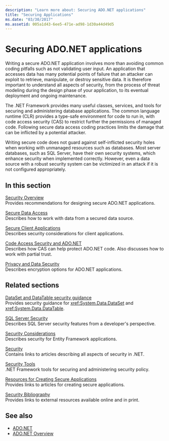 ```yaml
---
description: "Learn more about: Securing ADO.NET applications"
title: "Securing Applications"
ms.date: "03/30/2017"
ms.assetid: 005a1d43-6ee5-471e-ad98-1d30a44d49d5
---
```

# Securing ADO.NET applications

Writing a secure ADO.NET application involves more than avoiding common coding pitfalls such as not validating user input. An application that accesses data has many potential points of failure that an attacker can exploit to retrieve, manipulate, or destroy sensitive data. It is therefore important to understand all aspects of security, from the process of threat modeling during the design phase of your application, to its eventual deployment and ongoing maintenance.  
  
The .NET Framework provides many useful classes, services, and tools for securing and administering database applications. The common language runtime (CLR) provides a type-safe environment for code to run in, with code access security (CAS) to restrict further the permissions of managed code. Following secure data access coding practices limits the damage that can be inflicted by a potential attacker.  
  
Writing secure code does not guard against self-inflicted security holes when working with unmanaged resources such as databases. Most server databases, such as SQL Server, have their own security systems, which enhance security when implemented correctly. However, even a data source with a robust security system can be victimized in an attack if it is not configured appropriately.  
  
## In this section

 [Security Overview](security-overview.md)  
 Provides recommendations for designing secure ADO.NET applications.  
  
 [Secure Data Access](secure-data-access.md)  
 Describes how to work with data from a secured data source.  
  
 [Secure Client Applications](secure-client-applications.md)  
 Describes security considerations for client applications.  
  
 [Code Access Security and ADO.NET](code-access-security.md)  
 Describes how CAS can help protect ADO.NET code. Also discusses how to work with partial trust.  
  
 [Privacy and Data Security](privacy-and-data-security.md)  
 Describes encryption options for ADO.NET applications.  
  
## Related sections

 [DataSet and DataTable security guidance](dataset-datatable-dataview/security-guidance.md)  
 Provides security guidance for <xref:System.Data.DataSet> and <xref:System.Data.DataTable>.

 [SQL Server Security](./sql/sql-server-security.md)  
 Describes SQL Server security features from a developer's perspective.  
  
 [Security Considerations](./ef/security-considerations.md)  
 Describes security for Entity Framework applications.  
  
 [Security](../../../standard/security/index.md)  
 Contains links to articles describing all aspects of security in .NET.  
  
 [Security Tools](/previous-versions/visualstudio/visual-studio-2008/7w3fd0wb(v=vs.90))  
 .NET Framework tools for securing and administering security policy.  
  
 [Resources for Creating Secure Applications](/previous-versions/visualstudio/visual-studio-2010/ms165101(v=vs.100))  
 Provides links to articles for creating secure applications.  
  
 [Security Bibliography](/visualstudio/ide/securing-applications)  
 Provides links to external resources available online and in print.  
  
## See also

- [ADO.NET](index.md)
- [ADO.NET Overview](ado-net-overview.md)
